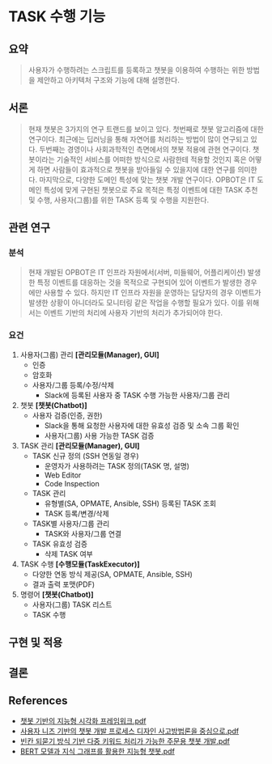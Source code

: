 # TASK 수행 기능
## 요약
> 사용자가 수행하려는 스크립트를 등록하고 챗봇을 이용하여 수행하는 위한 방법을 제안하고 아키텍처 구조와 기능에 대해 설명한다. 
## 서론
> 현재 챗봇은 3가지의 연구 트랜드를 보이고 있다.
> 첫번째로 챗봇 알고리즘에 대한 연구이다. 최근에는 딥러닝을 통해 자연어를 처리하는 방법이 많이 연구되고 있다.
> 두번째는 경영이나 사회과학적인 측면에서의 챗봇 적용에 관현 연구이다.
> 챗봇이라는 기술적인 서비스를 어떠한 방식으로 사람한테 적용할 것인지 혹은 어떻게 하면 사람들이 효과적으로 챗봇을 받아들일 수 있을지에 대한 연구를 의미한다.
> 마지막으로, 다양한 도메인 특성에 맞는 챗봇 개발 연구이다.
> OPBOT은 IT 도메인 특성에 맞게 구현된 챗봇으로 주요 목적은 특정 이벤트에 대한 TASK 추천 및 수행, 사용자(그룹)를 위한 TASK 등록 및 수행을 지원한다.
## 관련 연구
### 분석
> 현재 개발된 OPBOT은 IT 인프라 자원에서(서버, 미들웨어, 어플리케이션) 발생한 특정 이벤트를 대응하는 것을 목적으로 구현되어 있어 이벤트가 발생한 경우에만 사용할 수 있다.
> 하지만 IT 인프라 자원을 운영하는 담당자의 경우 이벤트가 발생한 상황이 아니더라도 모니터링 같은 작업을 수행할 필요가 있다.
> 이를 위해서는 이벤트 기반의 처리에 사용자 기반의 처리가 추가되어야 한다.
### 요건
1. 사용자(그룹) 관리 __[관리모듈(Manager), GUI]__
    * 인증
    * 암호화
    * 사용자/그룹 등록/수정/삭제
        * Slack에 등록된 사용자 중 TASK 수행 가능한 사용자/그룹 관리
1. 챗봇 __[챗봇(Chatbot)]__
    * 사용자 검증(인증, 권한)
        * Slack을 통해 요청한 사용자에 대한 유효성 검증 및 소속 그룹 확인
        * 사용자(그룹) 사용 가능한 TASK 검증 
1. TASK 관리 __[관리모듈(Manager), GUI]__
    * TASK 신규 정의 (SSH 연동일 경우)
        * 운영자가 사용하려는 TASK 정의(TASK 명, 설명)
        * Web Editor
        * Code Inspection
    * TASK 관리
        * 유형별(SA, OPMATE, Ansible, SSH) 등록된 TASK 조회
        * TASK 등록/변경/삭제
    * TASK별 사용자/그룹 관리
        * TASK와 사용자/그룹 연결
    * TASK 유효성 검증
        * 삭제 TASK 여부
1. TASK 수행 __[수행모듈(TaskExecutor)]__
    * 다양한 연동 방식 제공(SA, OPMATE, Ansible, SSH)
    * 결과 출력 포맷(PDF)
1. 명령어 __[챗봇(Chatbot)]__
    * 사용자(그룹) TASK 리스트
    * TASK 수행
## 구현 및 적용
## 결론
## References 
* [챗봇 기반의 지능형 시각화 프레임워크.pdf](https://github.com/bulgemi/opbot/blob/master/doc/%EC%B1%97%EB%B4%87%20%EA%B8%B0%EB%B0%98%EC%9D%98%20%EC%A7%80%EB%8A%A5%ED%98%95%20%EC%8B%9C%EA%B0%81%ED%99%94%20%ED%94%84%EB%A0%88%EC%9E%84%EC%9B%8C%ED%81%AC.pdf "챗봇 기반의 지능형 시각화 프레임워크")
* [사용자 니즈 기반의 챗봇 개발 프로세스 디자인 사고방법론을 중심으로.pdf](https://github.com/bulgemi/opbot/blob/master/doc/%EC%82%AC%EC%9A%A9%EC%9E%90%20%EB%8B%88%EC%A6%88%20%EA%B8%B0%EB%B0%98%EC%9D%98%20%EC%B1%97%EB%B4%87%20%EA%B0%9C%EB%B0%9C%20%ED%94%84%EB%A1%9C%EC%84%B8%EC%8A%A4%20%EB%94%94%EC%9E%90%EC%9D%B8%20%EC%82%AC%EA%B3%A0%EB%B0%A9%EB%B2%95%EB%A1%A0%EC%9D%84%20%EC%A4%91%EC%8B%AC%EC%9C%BC%EB%A1%9C.pdf "사용자 니즈 기반의 챗봇 개발 프로세스 디자인 사고방법론을 중심으로")
* [빈칸 되묻기 방식 기반 다중 키워드 처리가 가능한 주문용 챗봇 개발.pdf](https://github.com/bulgemi/opbot/blob/master/doc/%EB%B9%88%EC%B9%B8%20%EB%90%98%EB%AC%BB%EA%B8%B0%20%EB%B0%A9%EC%8B%9D%20%EA%B8%B0%EB%B0%98%20%EB%8B%A4%EC%A4%91%20%ED%82%A4%EC%9B%8C%EB%93%9C%20%EC%B2%98%EB%A6%AC%EA%B0%80%20%EA%B0%80%EB%8A%A5%ED%95%9C%20%EC%A3%BC%EB%AC%B8%EC%9A%A9%20%EC%B1%97%EB%B4%87%20%EA%B0%9C%EB%B0%9C.pdf "빈칸 되묻기 방식 기반 다중 키워드 처리가 가능한 주문용 챗봇 개발")
* [BERT 모델과 지식 그래프를 활용한 지능형 챗봇.pdf](https://github.com/bulgemi/opbot/blob/master/doc/BERT%20%EB%AA%A8%EB%8D%B8%EA%B3%BC%20%EC%A7%80%EC%8B%9D%20%EA%B7%B8%EB%9E%98%ED%94%84%EB%A5%BC%20%ED%99%9C%EC%9A%A9%ED%95%9C%20%EC%A7%80%EB%8A%A5%ED%98%95%20%EC%B1%97%EB%B4%87.pdf "BERT 모델과 지식 그래프를 활용한 지능형 챗봇")
